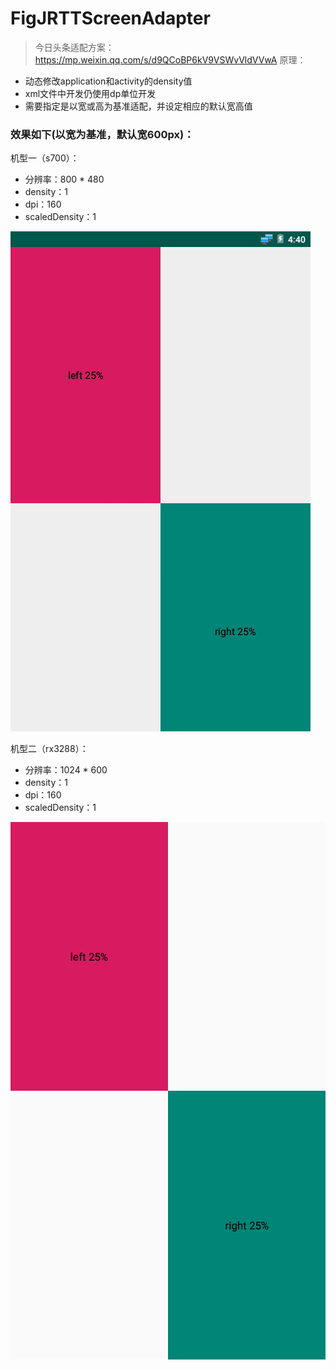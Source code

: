 # FigJRTTScreenAdapter
> 今日头条适配方案：https://mp.weixin.qq.com/s/d9QCoBP6kV9VSWvVldVVwA
原理：
- 动态修改application和activity的density值
- xml文件中开发仍使用dp单位开发
- 需要指定是以宽或高为基准适配，并设定相应的默认宽高值

### 效果如下(以宽为基准，默认宽600px)：
机型一（s700）：
- 分辨率：800 * 480
- density：1
- dpi：160
- scaledDensity：1

![s700](https://github.com/fengfeilong0529/FigJRTTScreenAdapter/blob/master/s700.png "s700")


机型二（rx3288）：
- 分辨率：1024 * 600
- density：1
- dpi：160
- scaledDensity：1

![rk3288](https://github.com/fengfeilong0529/FigJRTTScreenAdapter/blob/master/rk3288.png "rk3288")
